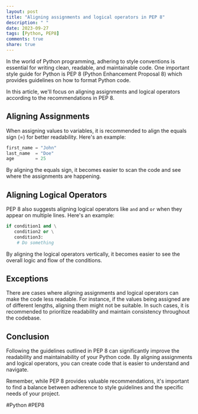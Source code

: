 ```yaml
---
layout: post
title: "Aligning assignments and logical operators in PEP 8"
description: " "
date: 2023-09-27
tags: [Python, PEP8]
comments: true
share: true
---
```


In the world of Python programming, adhering to style conventions is essential for writing clean, readable, and maintainable code. One important style guide for Python is PEP 8 (Python Enhancement Proposal 8) which provides guidelines on how to format Python code.

In this article, we'll focus on aligning assignments and logical operators according to the recommendations in PEP 8.

## Aligning Assignments

When assigning values to variables, it is recommended to align the equals sign (=) for better readability. Here's an example:

```python
first_name = "John"
last_name  = "Doe"
age        = 25
```

By aligning the equals sign, it becomes easier to scan the code and see where the assignments are happening.

## Aligning Logical Operators

PEP 8 also suggests aligning logical operators like `and` and `or` when they appear on multiple lines. Here's an example:

```python
if condition1 and \
   condition2 or \
   condition3:
    # Do something
```

By aligning the logical operators vertically, it becomes easier to see the overall logic and flow of the conditions.

## Exceptions

There are cases where aligning assignments and logical operators can make the code less readable. For instance, if the values being assigned are of different lengths, aligning them might not be suitable. In such cases, it is recommended to prioritize readability and maintain consistency throughout the codebase.

## Conclusion

Following the guidelines outlined in PEP 8 can significantly improve the readability and maintainability of your Python code. By aligning assignments and logical operators, you can create code that is easier to understand and navigate.

Remember, while PEP 8 provides valuable recommendations, it's important to find a balance between adherence to style guidelines and the specific needs of your project.

#Python #PEP8